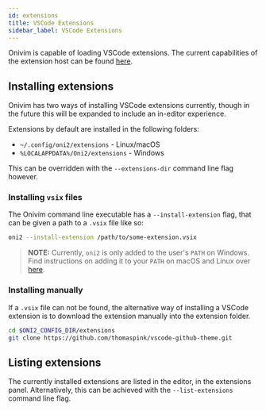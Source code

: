 ```yaml
---
id: extensions
title: VSCode Extensions
sidebar_label: VSCode Extensions
---
```


Onivim is capable of loading VSCode extensions. The current capabilities of the
extension host can be found [here](https://github.com/onivim/oni2/issues/1058).

## Installing extensions

Onivim has two ways of installing VSCode extensions currently, though in the future this
will be expanded to include an in-editor experience.

Extensions by default are installed in the following folders:

 - `~/.config/oni2/extensions` - Linux/macOS
 - `%LOCALAPPDATA%/Oni2/extensions` - Windows

This can be overridden with the `--extensions-dir` command line flag however.

### Installing `vsix` files

The Onivim command line executable has a `--install-extension` flag, that can be given a
path to a `.vsix` file like so:

```sh
oni2 --install-extension /path/to/some-extension.vsix
```

> __NOTE:__ Currently, `oni2` is only added to the user's `PATH` on Windows. Find instructions on adding it to your `PATH` on macOS and Linux over [here](./../using-onivim/command-line.md).

### Installing manually

If a `.vsix` file can not be found, the alternative way of installing a VSCode extension
is to download the extension manually into the extension folder.

```sh
cd $ONI2_CONFIG_DIR/extensions
git clone https://github.com/thomaspink/vscode-github-theme.git
```

## Listing extensions

The currently installed extensions are listed in the editor, in the extensions panel.
Alternatively, this can be achieved with the `--list-extensions` command line flag.
